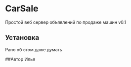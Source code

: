 # CarSale

Простой веб сервер объявлений по продаже машин v0.1

## Установка
Рано об этом даже думать

##Автор
Илья

